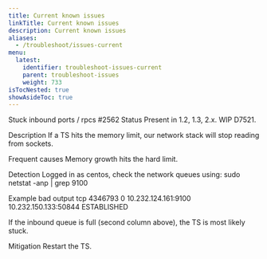 ```yaml
---
title: Current known issues
linkTitle: Current known issues
description: Current known issues
aliases:
  - /troubleshoot/issues-current
menu:
  latest:
    identifier: troubleshoot-issues-current
    parent: troubleshoot-issues
    weight: 733
isTocNested: true
showAsideToc: true
---
```


Stuck inbound ports / rpcs #2562
Status
Present in 1.2, 1.3, 2.x.
WIP D7521.

Description
If a TS hits the memory limit, our network stack will stop reading from sockets.

Frequent causes
Memory growth hits the hard limit.

Detection
Logged in as centos, check the network queues using:
sudo netstat -anp | grep 9100

Example bad output
tcp   4346793      0 10.232.124.161:9100     10.232.150.133:50844    ESTABLISHED

If the inbound queue is full (second column above), the TS is most likely stuck.

Mitigation
Restart the TS.

